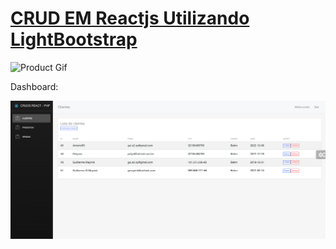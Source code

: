 # [CRUD EM Reactjs Utilizando LightBootstrap](https://demos.creative-tim.com/light-bootstrap-dashboard-react/#/?ref=lbdr-readme)

![Product Gif](https://raw.githubusercontent.com/creativetimofficial/public-assets/master/light-bootstrap-dashboard-react/light-bootstrap-dashboard-react.gif)

Dashboard:

 <img align="left" src="https://github.com/guilhermemayrinkal/crudreact/blob/main/dashboard.png" alt="instagram" style="vertical-align:top;">

 

